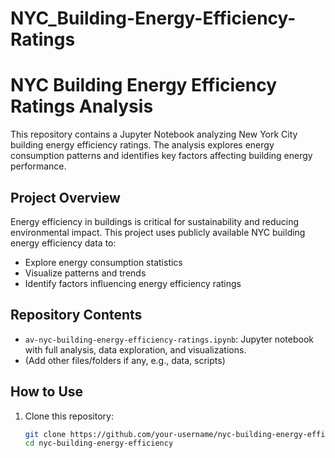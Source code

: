 # NYC_Building-Energy-Efficiency-Ratings

# NYC Building Energy Efficiency Ratings Analysis

This repository contains a Jupyter Notebook analyzing New York City building energy efficiency ratings. The analysis explores energy consumption patterns and identifies key factors affecting building energy performance.

## Project Overview

Energy efficiency in buildings is critical for sustainability and reducing environmental impact. This project uses publicly available NYC building energy efficiency data to:

- Explore energy consumption statistics
- Visualize patterns and trends
- Identify factors influencing energy efficiency ratings

## Repository Contents

- `av-nyc-building-energy-efficiency-ratings.ipynb`: Jupyter notebook with full analysis, data exploration, and visualizations.
- (Add other files/folders if any, e.g., data, scripts)

## How to Use

1. Clone this repository:
   ```bash
   git clone https://github.com/your-username/nyc-building-energy-efficiency.git
   cd nyc-building-energy-efficiency
